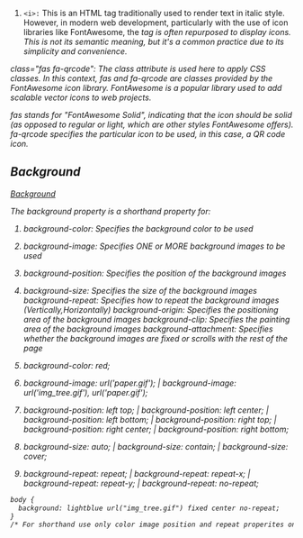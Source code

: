 1. ```<i>:``` This is an HTML tag traditionally used to render text in italic style. However, in modern web development, particularly with the use of icon libraries like FontAwesome, the <i> tag is often repurposed to display icons. This is not its semantic meaning, but it's a common practice due to its simplicity and convenience.

class="fas fa-qrcode": The class attribute is used here to apply CSS classes. In this context, fas and fa-qrcode are classes provided by the FontAwesome icon library. FontAwesome is a popular library used to add scalable vector icons to web projects.

fas stands for "FontAwesome Solid", indicating that the icon should be solid (as opposed to regular or light, which are other styles FontAwesome offers).
fa-qrcode specifies the particular icon to be used, in this case, a QR code icon.

## Background 

<a href="https://www.w3schools.com/cssref/css3_pr_background.php"> Background </a>

The background property is a shorthand property for:

1. background-color: Specifies the background color to be used
2. background-image: 	Specifies ONE or MORE background images to be used	
3. background-position: Specifies the position of the background images
4. background-size: Specifies the size of the background images
background-repeat: Specifies how to repeat the background images (Vertically,Horizontally)
background-origin: Specifies the positioning area of the background images
background-clip: Specifies the painting area of the background images
background-attachment: Specifies whether the background images are fixed or scrolls with the rest of the page

1. background-color: red;
2. background-image: url('paper.gif'); | background-image: url('img_tree.gif'), url('paper.gif');
3. background-position: left top; | background-position: left center; | background-position: left bottom; | background-position: right top; | background-position: right center; | background-position: right bottom;
4. background-size: auto; | background-size: contain; | background-size: cover;
5. background-repeat: repeat; | background-repeat: repeat-x; | background-repeat: repeat-y; | background-repeat: no-repeat;

```html
body {
  background: lightblue url("img_tree.gif") fixed center no-repeat;
}
/* For shorthand use only color image position and repeat properites only */
```
